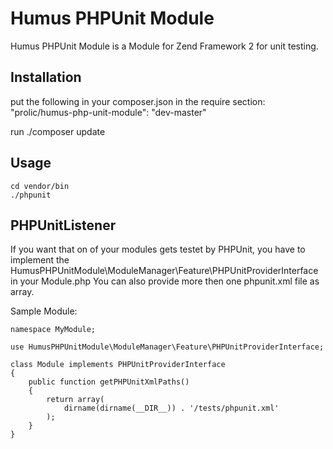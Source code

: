 Humus PHPUnit Module
====================

Humus PHPUnit Module is a Module for Zend Framework 2 for unit testing.

Installation
------------

put the following in your composer.json in the require section:
"prolic/humus-php-unit-module": "dev-master"

run
./composer update

Usage
-----

    cd vendor/bin
    ./phpunit

PHPUnitListener
-------------------

If you want that on of your modules gets testet by PHPUnit, you have to implement the 
HumusPHPUnitModule\ModuleManager\Feature\PHPUnitProviderInterface in your Module.php
You can also provide more then one phpunit.xml file as array.

Sample Module:

    namespace MyModule;
    
    use HumusPHPUnitModule\ModuleManager\Feature\PHPUnitProviderInterface;
    
    class Module implements PHPUnitProviderInterface
    {
        public function getPHPUnitXmlPaths()
        {
            return array(
                dirname(dirname(__DIR__)) . '/tests/phpunit.xml'
            );
        }
    }